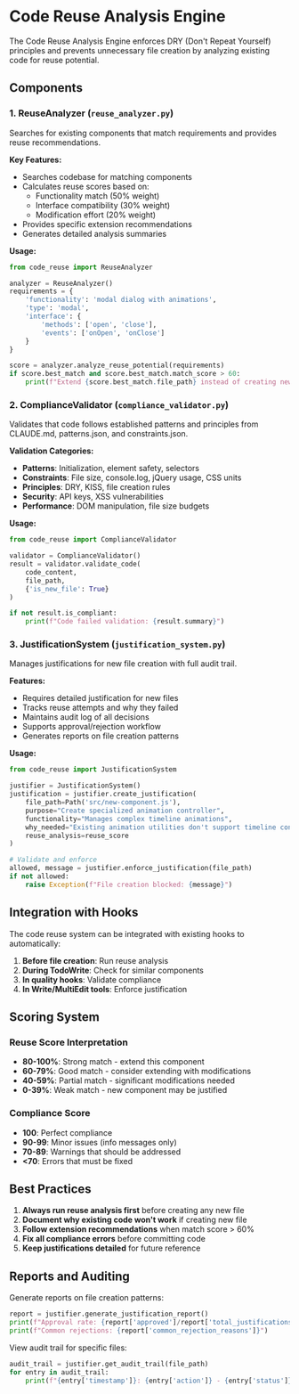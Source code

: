 # Code Reuse Analysis Engine

The Code Reuse Analysis Engine enforces DRY (Don't Repeat Yourself) principles and prevents unnecessary file creation by analyzing existing code for reuse potential.

## Components

### 1. ReuseAnalyzer (`reuse_analyzer.py`)
Searches for existing components that match requirements and provides reuse recommendations.

**Key Features:**
- Searches codebase for matching components
- Calculates reuse scores based on:
  - Functionality match (50% weight)
  - Interface compatibility (30% weight)
  - Modification effort (20% weight)
- Provides specific extension recommendations
- Generates detailed analysis summaries

**Usage:**
```python
from code_reuse import ReuseAnalyzer

analyzer = ReuseAnalyzer()
requirements = {
    'functionality': 'modal dialog with animations',
    'type': 'modal',
    'interface': {
        'methods': ['open', 'close'],
        'events': ['onOpen', 'onClose']
    }
}

score = analyzer.analyze_reuse_potential(requirements)
if score.best_match and score.best_match.match_score > 60:
    print(f"Extend {score.best_match.file_path} instead of creating new file")
```

### 2. ComplianceValidator (`compliance_validator.py`)
Validates that code follows established patterns and principles from CLAUDE.md, patterns.json, and constraints.json.

**Validation Categories:**
- **Patterns**: Initialization, element safety, selectors
- **Constraints**: File size, console.log, jQuery usage, CSS units
- **Principles**: DRY, KISS, file creation rules
- **Security**: API keys, XSS vulnerabilities
- **Performance**: DOM manipulation, file size budgets

**Usage:**
```python
from code_reuse import ComplianceValidator

validator = ComplianceValidator()
result = validator.validate_code(
    code_content,
    file_path,
    {'is_new_file': True}
)

if not result.is_compliant:
    print(f"Code failed validation: {result.summary}")
```

### 3. JustificationSystem (`justification_system.py`)
Manages justifications for new file creation with full audit trail.

**Features:**
- Requires detailed justification for new files
- Tracks reuse attempts and why they failed
- Maintains audit log of all decisions
- Supports approval/rejection workflow
- Generates reports on file creation patterns

**Usage:**
```python
from code_reuse import JustificationSystem

justifier = JustificationSystem()
justification = justifier.create_justification(
    file_path=Path('src/new-component.js'),
    purpose="Create specialized animation controller",
    functionality="Manages complex timeline animations",
    why_needed="Existing animation utilities don't support timeline control",
    reuse_analysis=reuse_score
)

# Validate and enforce
allowed, message = justifier.enforce_justification(file_path)
if not allowed:
    raise Exception(f"File creation blocked: {message}")
```

## Integration with Hooks

The code reuse system can be integrated with existing hooks to automatically:

1. **Before file creation**: Run reuse analysis
2. **During TodoWrite**: Check for similar components
3. **In quality hooks**: Validate compliance
4. **In Write/MultiEdit tools**: Enforce justification

## Scoring System

### Reuse Score Interpretation
- **80-100%**: Strong match - extend this component
- **60-79%**: Good match - consider extending with modifications
- **40-59%**: Partial match - significant modifications needed
- **0-39%**: Weak match - new component may be justified

### Compliance Score
- **100**: Perfect compliance
- **90-99**: Minor issues (info messages only)
- **70-89**: Warnings that should be addressed
- **<70**: Errors that must be fixed

## Best Practices

1. **Always run reuse analysis first** before creating any new file
2. **Document why existing code won't work** if creating new file
3. **Follow extension recommendations** when match score > 60%
4. **Fix all compliance errors** before committing code
5. **Keep justifications detailed** for future reference

## Reports and Auditing

Generate reports on file creation patterns:

```python
report = justifier.generate_justification_report()
print(f"Approval rate: {report['approved']/report['total_justifications']*100:.1f}%")
print(f"Common rejections: {report['common_rejection_reasons']}")
```

View audit trail for specific files:

```python
audit_trail = justifier.get_audit_trail(file_path)
for entry in audit_trail:
    print(f"{entry['timestamp']}: {entry['action']} - {entry['status']}")
```
